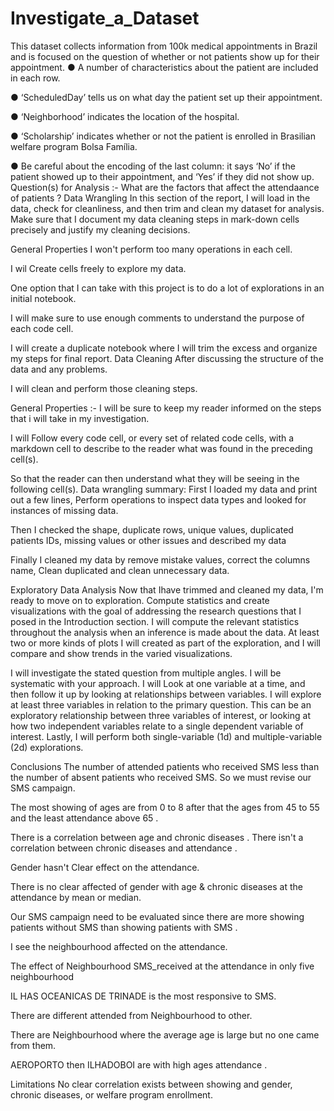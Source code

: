 # Investigate_a_Dataset
This dataset collects information from 100k medical appointments in Brazil and is focused on the question of whether or not patients show up for their appointment.
● A number of characteristics about the patient are included in each row.

● ‘ScheduledDay’ tells us on what day the patient set up their appointment.

● ‘Neighborhood’ indicates the location of the hospital.

● ‘Scholarship’ indicates whether or not the patient is enrolled in Brasilian welfare program Bolsa Família.

● Be careful about the encoding of the last column: it says ‘No’ if the patient showed up to their appointment, and ‘Yes’ if they did not show up.
Question(s) for Analysis :-
What are the factors that affect the attendaance of patients ?
Data Wrangling
In this section of the report, I will load in the data, check for cleanliness, and then trim and clean my dataset for analysis. Make sure that I document my data cleaning steps in mark-down cells precisely and justify my cleaning decisions.

General Properties
I won't perform too many operations in each cell.

I wil Create cells freely to explore my data.

One option that I can take with this project is to do a lot of explorations in an initial notebook.

I will make sure to use enough comments to understand the purpose of each code cell.

I will create a duplicate notebook where I will trim the excess and organize my steps for final report.
Data Cleaning
After discussing the structure of the data and any problems.

I will clean and perform those cleaning steps.

General Properties :-
I will be sure to keep my reader informed on the steps that i will take in my investigation.

I will Follow every code cell, or every set of related code cells, with a markdown cell to describe to the reader what was found in the preceding cell(s).

So that the reader can then understand what they will be seeing in the following cell(s).
Data wrangling summary:
First I loaded my data and print out a few lines, Perform operations to inspect data types and looked for instances of missing data.

Then I checked the shape, duplicate rows, unique values, duplicated patients IDs, missing values or other issues and described my data

Finally I cleaned my data by remove mistake values, correct the columns name, Clean duplicated and clean unnecessary data.


Exploratory Data Analysis
Now that Ihave trimmed and cleaned my data, I'm ready to move on to exploration. Compute statistics and create visualizations with the goal of addressing the research questions that I posed in the Introduction section. I will compute the relevant statistics throughout the analysis when an inference is made about the data. At least two or more kinds of plots I will created as part of the exploration, and I will compare and show trends in the varied visualizations.

I will investigate the stated question from multiple angles. I will be systematic with your approach. I will Look at one variable at a time, and then follow it up by looking at relationships between variables. I will explore at least three variables in relation to the primary question. This can be an exploratory relationship between three variables of interest, or looking at how two independent variables relate to a single dependent variable of interest. Lastly, I will perform both single-variable (1d) and multiple-variable (2d) explorations.

Conclusions
The number of attended patients who received SMS less than the number of absent patients who received SMS. So we must revise our SMS campaign.

The most showing of ages are from 0 to 8 after that the ages from 45 to 55 and the least attendance above 65 .

There is a correlation between age and chronic diseases . There isn't a correlation between chronic diseases and attendance .

Gender hasn't Clear effect on the attendance.

There is no clear affected of gender with age & chronic diseases at the attendance by mean or median.

Our SMS campaign need to be evaluated since there are more showing patients without SMS than showing patients with SMS .

I see the neighbourhood affected on the attendance.

The effect of Neighbourhood SMS_received at the attendance in only five neighbourhood

IL HAS OCEANICAS DE TRINADE is the most responsive to SMS.

There are different attended from Neighbourhood to other.

There are Neighbourhood where the average age is large but no one came from them.

AEROPORTO then ILHADOBOI are with high ages attendance .

Limitations
No clear correlation exists between showing and gender, chronic diseases, or welfare program enrollment.

